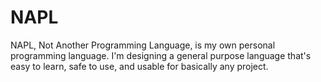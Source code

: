 # NAPL

NAPL, Not Another Programming Language, is my own personal programming language.
I'm designing a general purpose language that's easy to learn, safe to use, and
usable for basically any project.
